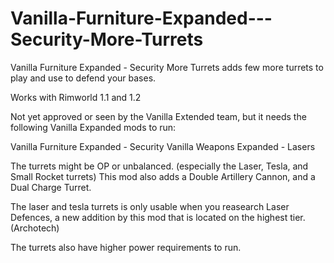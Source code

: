 # Vanilla-Furniture-Expanded---Security-More-Turrets
 Vanilla Furniture Expanded - Security More Turrets adds few more turrets to play and use to defend your bases.
 
Works with Rimworld 1.1 and 1.2

Not yet approved or seen by the Vanilla Extended team, but it needs the following Vanilla Expanded mods to run:

Vanilla Furniture Expanded - Security
Vanilla Weapons Expanded - Lasers

The turrets might be OP or unbalanced. (especially the Laser, Tesla, and Small Rocket turrets) This mod also adds a Double Artillery Cannon, and a Dual Charge Turret.


The laser and tesla turrets is only usable when you reasearch Laser Defences, a new addition by this mod that is located on the highest tier. (Archotech)


The turrets also have higher power requirements to run.
